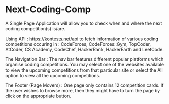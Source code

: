 # Next-Coding-Comp

A Single Page Application will allow you to check when and where the next coding competition(s) is/are.

Using API : <https://kontests.net/api> to fetch information of various coding competitions occuring in : CodeForces, CodeForces::Gym, TopCoder, AtCoder, CS Academy, CodeChef, HackerRank, HackerEarth and LeetCode.

The Navigation Bar :
    The nav bar features different popular platforms which organise coding competitions.
    You may select one of the websites available to view the upcoming competitions from that particular site or select the All option to view all the upcoming competitions.

The Footer (Page Movers) :
    One page only contains 12 competition cards. If the user wishes to browse more, then they might have to turn the page by click on the appropriate button.
